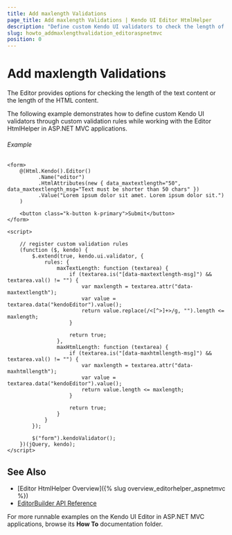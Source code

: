 ```yaml
---
title: Add maxlength Validations
page_title: Add maxlength Validations | Kendo UI Editor HtmlHelper
description: "Define custom Kendo UI validators to check the length of the text content through custom validation rules when working with the Editor HtmlHelper in ASP.NET MVC applications."
slug: howto_addmaxlengthvalidation_editoraspnetmvc
position: 0
---
```


# Add maxlength Validations

The Editor provides options for checking the length of the text content or the length of the HTML content.

The following example demonstrates how to define custom Kendo UI validators through custom validation rules while working with the Editor HtmlHelper in ASP.NET MVC applications.

###### Example

    <form>
        @(Html.Kendo().Editor()
              .Name("editor")
              .HtmlAttributes(new { data_maxtextlength="50", data_maxtextlength_msg="Text must be shorter than 50 chars" })
              .Value("Lorem ipsum dolor sit amet. Lorem ipsum dolor sit.")
        )

        <button class="k-button k-primary">Submit</button>
    </form>

    <script>

        // register custom validation rules
        (function ($, kendo) {
            $.extend(true, kendo.ui.validator, {
                rules: {
                    maxTextLength: function (textarea) {
                        if (textarea.is("[data-maxtextlength-msg]") && textarea.val() != "") {
                            var maxlength = textarea.attr("data-maxtextlength");
                            var value = textarea.data("kendoEditor").value();
                            return value.replace(/<[^>]+>/g, "").length <= maxlength;
                        }

                        return true;
                    },
                    maxHtmlLength: function (textarea) {
                        if (textarea.is("[data-maxhtmllength-msg]") && textarea.val() != "") {
                            var maxlength = textarea.attr("data-maxhtmllength");
                            var value = textarea.data("kendoEditor").value();
                            return value.length <= maxlength;
                        }

                        return true;
                    }
                }
            });

            $("form").kendoValidator();
        })(jQuery, kendo);
    </script>

## See Also

* [Editor HtmlHelper Overview]({% slug overview_editorhelper_aspnetmvc %})
* [EditorBuilder API Reference](../../../kendo-ui/api/Kendo.Mvc.UI.Fluent/EditorBuilder)

For more runnable examples on the Kendo UI Editor in ASP.NET MVC applications, browse its **How To** documentation folder.
